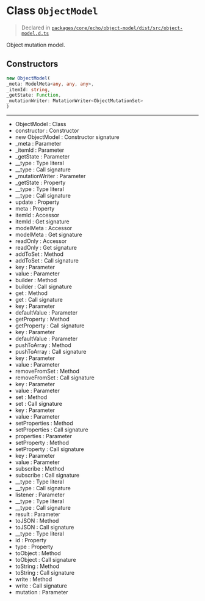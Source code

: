 # Class `ObjectModel`
> Declared in [`packages/core/echo/object-model/dist/src/object-model.d.ts`](undefined)

Object mutation model.

## Constructors
```ts
new ObjectModel(
_meta: ModelMeta<any, any, any>,
_itemId: string,
_getState: Function,
_mutationWriter: MutationWriter<ObjectMutationSet>
)
```

---
- ObjectModel : Class
- constructor : Constructor
- new ObjectModel : Constructor signature
- _meta : Parameter
- _itemId : Parameter
- _getState : Parameter
- __type : Type literal
- __type : Call signature
- _mutationWriter : Parameter
- _getState : Property
- __type : Type literal
- __type : Call signature
- update : Property
- meta : Property
- itemId : Accessor
- itemId : Get signature
- modelMeta : Accessor
- modelMeta : Get signature
- readOnly : Accessor
- readOnly : Get signature
- addToSet : Method
- addToSet : Call signature
- key : Parameter
- value : Parameter
- builder : Method
- builder : Call signature
- get : Method
- get : Call signature
- key : Parameter
- defaultValue : Parameter
- getProperty : Method
- getProperty : Call signature
- key : Parameter
- defaultValue : Parameter
- pushToArray : Method
- pushToArray : Call signature
- key : Parameter
- value : Parameter
- removeFromSet : Method
- removeFromSet : Call signature
- key : Parameter
- value : Parameter
- set : Method
- set : Call signature
- key : Parameter
- value : Parameter
- setProperties : Method
- setProperties : Call signature
- properties : Parameter
- setProperty : Method
- setProperty : Call signature
- key : Parameter
- value : Parameter
- subscribe : Method
- subscribe : Call signature
- __type : Type literal
- __type : Call signature
- listener : Parameter
- __type : Type literal
- __type : Call signature
- result : Parameter
- toJSON : Method
- toJSON : Call signature
- __type : Type literal
- id : Property
- type : Property
- toObject : Method
- toObject : Call signature
- toString : Method
- toString : Call signature
- write : Method
- write : Call signature
- mutation : Parameter
